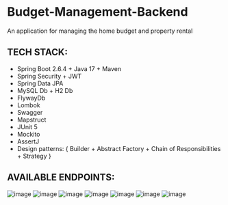 # Budget-Management-Backend
An application for managing the home budget and property rental


## TECH STACK:
- Spring Boot 2.6.4 + Java 17 + Maven
- Spring Security + JWT
- Spring Data JPA
- MySQL Db + H2 Db
- FlywayDb
- Lombok
- Swagger
- Mapstruct
- JUnit 5
- Mockito
- AssertJ
- Design patterns:
{ Builder + Abstract Factory + Chain of Responsibilities + Strategy }


## AVAILABLE ENDPOINTS:
![image](https://user-images.githubusercontent.com/44298255/167893238-b74e3308-a4da-40f3-ad9d-76e3832e2292.png)
![image](https://user-images.githubusercontent.com/44298255/167910996-cbb93cde-654d-4cf6-8ca6-1a99c5c91f63.png)
![image](https://user-images.githubusercontent.com/44298255/167911095-2043e0cf-9436-4cf8-95ea-67888a8b5a0b.png)
![image](https://user-images.githubusercontent.com/44298255/167911325-d00dd012-a64d-45bf-9052-47f4a2ec02ab.png)
![image](https://user-images.githubusercontent.com/44298255/167911369-22bb1227-c949-41e5-b32d-e3953f708043.png)
![image](https://user-images.githubusercontent.com/44298255/167911411-edb035b6-28ce-4891-be59-33e1c96535c6.png)
![image](https://user-images.githubusercontent.com/44298255/167911471-dfec2001-fc3e-4181-ab59-62efebf16a01.png)

